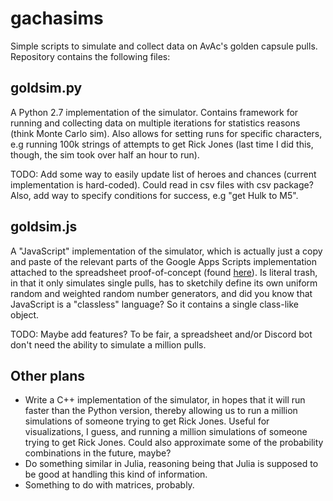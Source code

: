 # gachasims
Simple scripts to simulate and collect data on AvAc's golden capsule pulls. Repository contains the following files:

## goldsim.py
A Python 2.7 implementation of the simulator. Contains framework for running and collecting data on multiple iterations for statistics reasons (think Monte Carlo sim). Also allows for setting runs for specific characters, e.g running 100k strings of attempts to get Rick Jones (last time I did this, though, the sim took over half an hour to run).

TODO: Add some way to easily update list of heroes and chances (current implementation is hard-coded). Could read in csv files with csv package? Also, add way to specify conditions for success, e.g "get Hulk to M5".

## goldsim.js
A "JavaScript" implementation of the simulator, which is actually just a copy and paste of the relevant parts of the Google Apps Scripts implementation attached to the spreadsheet proof-of-concept (found [here](https://docs.google.com/spreadsheets/d/1eD85azNstQWy98AgDPy9-IcpJkOS-ToN1wq3FdUrYlk/edit?usp=drive_web&ouid=108559041921065927514)). Is literal trash, in that it only simulates single pulls, has to sketchily define its own uniform random and weighted random number generators, and did you know that JavaScript is a "classless" language? So it contains a single class-like object.

TODO: Maybe add features? To be fair, a spreadsheet and/or Discord bot don't need the ability to simulate a million pulls.

## Other plans
+ Write a C++ implementation of the simulator, in hopes that it will run faster than the Python version, thereby allowing us to run a million simulations of someone trying to get Rick Jones. Useful for visualizations, I guess, and running a million simulations of someone trying to get Rick Jones. Could also approximate some of the probability combinations in the future, maybe?
+ Do something similar in Julia, reasoning being that Julia is supposed to be good at handling this kind of information.
+ Something to do with matrices, probably.
